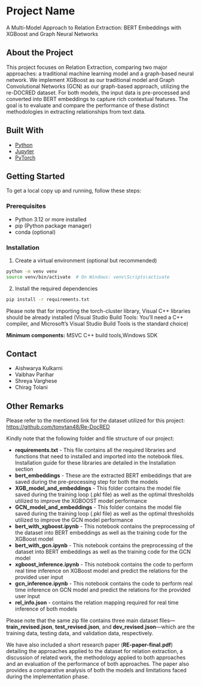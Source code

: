 # Project Name

A Multi-Model Approach to Relation Extraction: BERT Embeddings with XGBoost and Graph Neural Networks

## About the Project
This project focuses on Relation Extraction, comparing two major approaches: a traditional machine learning model and a graph-based neural network. We implement XGBoost as our traditional model and Graph Convolutional Networks (GCN) as our graph-based approach, utilizing the re-DOCRED dataset. For both models, the input data is pre-processed and converted into BERT embeddings to capture rich contextual features. The goal is to evaluate and compare the performance of these distinct methodologies in extracting relationships from text data.

## Built With
- [Python](https://www.python.org/)
- [Jupyter](https://jupyter.org/)
- [PyTorch](https://pytorch.org/)

## Getting Started

To get a local copy up and running, follow these steps:

### Prerequisites
- Python 3.12 or more installed
- pip (Python package manager)
- conda (optional)

### Installation

1. Create a virtual environment (optional but recommended)
```bash
python -m venv venv
source venv/bin/activate  # On Windows: venv\Scripts\activate
```

2. Install the required dependencies
```bash
pip install -r requirements.txt
```

Please note that for importing the torch-cluster library, Visual C++ libraries should be already installed (Visual Studio Build Tools: You’ll need a C++ compiler, and Microsoft’s Visual Studio Build Tools is the standard choice)

**Minimum components:** MSVC C++ build tools,Windows SDK

## Contact
- Aishwarya Kulkarni
- Vaibhav Parihar
- Shreya Varghese
- Chirag Tolani 

## Other Remarks

Please refer to the mentioned link for the dataset utilized for this project: https://github.com/tonytan48/Re-DocRED

Kindly note that the following folder and file structure of our project: 

- **requirements.txt** - This file contains all the required libraries and functions that need to installed and imported into the notebook files. Installation guide for these libraries are detailed in the Installation section
- **bert_embeddings** - These are the extracted BERT embeddings that are saved during the pre-processing step for both the models
- **XGB_model_and_embeddings** - This folder contains the model file saved during the training loop (.pkl file) as well as the optimal thresholds utilized to improve the XGBOOST model performance
- **GCN_model_and_embeddings** - This folder contains the model file saved during the training loop (.pkl file) as well as the optimal thresholds utilized to improve the GCN model performance
- **bert_with_xgboost.ipynb** - This notebook contains the preprocessing of the dataset into BERT embeddings as well as the training code for the XGBoost model
- **bert_with_gcn.ipynb** - This notebook contains the preprocessing of the dataset into BERT embeddings as well as the training code for the GCN model
- **xgboost_inference.ipynb** - This notebook contains the code to perform real time inference on XGBoost model and predict the relations for the provided user input
- **gcn_inference.ipynb** - This notebook contains the code to perform real time inference on GCN model and predict the relations for the provided user input
- **rel_info.json** - contains the relation mapping required for real time inference of both models

Please note that the same zip file contains three main dataset files—**train_revised.json**, **test_revised.json**, and **dev_revised.json**—which are the training data, testing data, and validation data, respectively. 

We have also included a short research paper (**RE-paper-final.pdf**) detailing the approaches applied to the dataset for relation extraction, a discussion of related work, the methodology applied to both approaches and an evaluation of the performance of both approaches. The paper also provides a comparative analysis of both the models and limitations faced during the implementation phase. 

